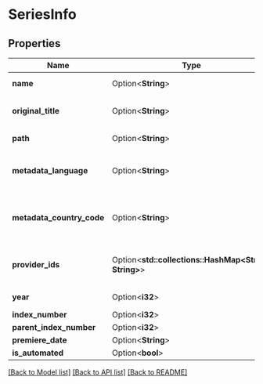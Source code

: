 # SeriesInfo

## Properties

Name | Type | Description | Notes
------------ | ------------- | ------------- | -------------
**name** | Option<**String**> | Gets or sets the name. | [optional]
**original_title** | Option<**String**> | Gets or sets the original title. | [optional]
**path** | Option<**String**> | Gets or sets the path. | [optional]
**metadata_language** | Option<**String**> | Gets or sets the metadata language. | [optional]
**metadata_country_code** | Option<**String**> | Gets or sets the metadata country code. | [optional]
**provider_ids** | Option<**std::collections::HashMap<String, String>**> | Gets or sets the provider ids. | [optional]
**year** | Option<**i32**> | Gets or sets the year. | [optional]
**index_number** | Option<**i32**> |  | [optional]
**parent_index_number** | Option<**i32**> |  | [optional]
**premiere_date** | Option<**String**> |  | [optional]
**is_automated** | Option<**bool**> |  | [optional]

[[Back to Model list]](../README.md#documentation-for-models) [[Back to API list]](../README.md#documentation-for-api-endpoints) [[Back to README]](../README.md)


